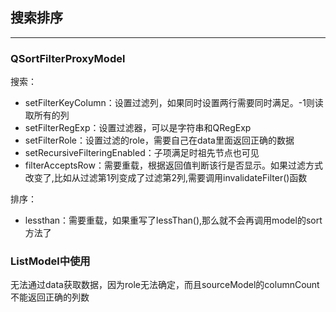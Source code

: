 ## 搜索排序
--- 
### QSortFilterProxyModel
搜索：
- setFilterKeyColumn：设置过滤列，如果同时设置两行需要同时满足。-1则读取所有的列
- setFilterRegExp：设置过滤器，可以是字符串和QRegExp
- setFilterRole：设置过滤的role，需要自己在data里面返回正确的数据
- setRecursiveFilteringEnabled：子项满足时祖先节点也可见
- filterAcceptsRow：需要重载，根据返回值判断该行是否显示。如果过滤方式改变了,比如从过滤第1列变成了过滤第2列,需要调用invalidateFilter()函数

排序：
- lessthan：需要重载，如果重写了lessThan(),那么就不会再调用model的sort方法了


### ListModel中使用
无法通过data获取数据，因为role无法确定，而且sourceModel的columnCount不能返回正确的列数